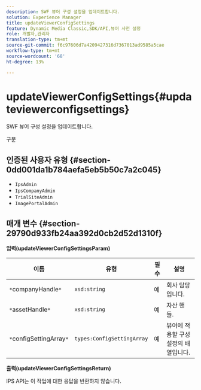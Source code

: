 ```yaml
---
description: SWF 뷰어 구성 설정을 업데이트합니다.
solution: Experience Manager
title: updateViewerConfigSettings
feature: Dynamic Media Classic,SDK/API,뷰어 사전 설정
role: 개발자,관리자
translation-type: tm+mt
source-git-commit: f6c97606d7a4209427316d7367013ad9585a5cae
workflow-type: tm+mt
source-wordcount: '68'
ht-degree: 13%

---
```



# updateViewerConfigSettings{#updateviewerconfigsettings}

SWF 뷰어 구성 설정을 업데이트합니다.

구문

## 인증된 사용자 유형 {#section-0dd001da1b784aefa5eb5b50c7a2c045}

* `IpsAdmin`
* `IpsCompanyAdmin`
* `TrialSiteAdmin`
* `ImagePortalAdmin`

## 매개 변수 {#section-29790d933fb24aa392d0cb2d52d1310f}

**입력(updateViewerConfigSettingsParam)**

| 이름 | 유형 | 필수 | 설명 |
|---|---|---|---|
| `*`companyHandle`*` | `xsd:string` | 예 | 회사 담당입니다. |
| `*`assetHandle`*` | `xsd:string` | 예 | 자산 핸들. |
| `*`configSettingArray`*` | `types:ConfigSettingArray` | 예 | 뷰어에 적용할 구성 설정의 배열입니다. |

**출력(updateViewerConfigSettingsReturn)**

IPS API는 이 작업에 대한 응답을 반환하지 않습니다.
